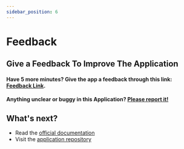 ```yaml
---
sidebar_position: 6
---
```


# Feedback 

## Give a Feedback To Improve The Application
#### Have **5 more minutes**? Give the app a feedback through this link: **[Feedback Link](https://forms.gle/19f14pt73HnZtrRP8)**.

#### Anything **unclear** or **buggy** in this Application? [Please report it!](https://github.com/antoineross/senyas/issues)

## What's next?

- Read the [official documentation](https://github.com/antoineross/Senyas-FSL-Translator)
- Visit the [application repository](https://github.com/antoineross/Senyas)